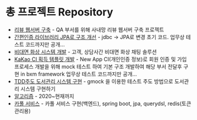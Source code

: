 # 총 프로젝트 Repository
- [리뷰 웹서버 구축](https://github.com/JungMYEONG-jin/Java_Project/tree/main/review) - QA 부서를 위해 사내망 리뷰 웹서버 구축 프로젝트 
- [간편인증 라이브러리 JPA로 구조 개선](https://github.com/JungMYEONG-jin/Java_Project/tree/main/simpleauthJPA) - jdbc -> JPA로 변경 초기 코드. 업무상 테스트 코드까지만 공개...
- [비대면 화상 시스템 개발](https://github.com/JungMYEONG-jin/Java_Project/tree/main/O2OTest-main) - 고객, 상담사간 비대면 화상 채팅 솔루션
- [KaKao CI 획득 템플릿 개발](https://github.com/JungMYEONG-jin/Java_Project/tree/main/kakao) - New App CI(개인인증 정보)로 회원 인증 및 가입 프로세스 개발을 위해 mock 테스트 하여 기본 구조 개발하여 해당 부서 전달후 구현 in bxm framework 업무상 테스트 코드까지만 공개...
- [TDD주도 도서관리 시스템 구현](https://github.com/JungMYEONGjin/cpp_for_professor/tree/master/%EB%8F%84%EC%84%9C%EA%B4%80%20%EB%AF%B8%EB%8B%88%ED%94%84%EB%A1%9C%EC%A0%9D%ED%8A%B8) - gmock 을 이용한 테스트 주도 방법으로 도서관리 시스템 구현하기
- [알고리즘](https://github.com/JungMYEONG-jin/cpp_for_professor) - 2020~현재까지 
- [카풀 서비스](https://github.com/JungMYEONG-jin/MateCarPool) - 카풀 서비스 구현(백엔드), spring boot, jpa, querydsl, redis(토큰 관리용)
